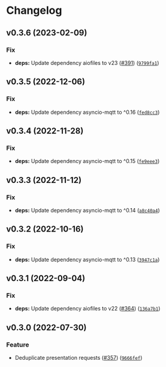 # Changelog

<!--next-version-placeholder-->

## v0.3.6 (2023-02-09)
### Fix
* **deps:** Update dependency aiofiles to v23 ([#391](https://github.com/MartinHjelmare/aiomysensors/issues/391)) ([`9799fa1`](https://github.com/MartinHjelmare/aiomysensors/commit/9799fa11aa9c827305652f5e8f115b98c1946bb5))

## v0.3.5 (2022-12-06)
### Fix
* **deps:** Update dependency asyncio-mqtt to ^0.16 ([`fed8cc3`](https://github.com/MartinHjelmare/aiomysensors/commit/fed8cc3786e2459b7fce545536ccb8f8c3cbf66e))

## v0.3.4 (2022-11-28)
### Fix
* **deps:** Update dependency asyncio-mqtt to ^0.15 ([`fe9eee3`](https://github.com/MartinHjelmare/aiomysensors/commit/fe9eee3cf958b77e28d4f7310b457da78d9b486f))

## v0.3.3 (2022-11-12)
### Fix
* **deps:** Update dependency asyncio-mqtt to ^0.14 ([`a8c40a4`](https://github.com/MartinHjelmare/aiomysensors/commit/a8c40a400052f65a3f9df57c54e5adad068d102a))

## v0.3.2 (2022-10-16)
### Fix
* **deps:** Update dependency asyncio-mqtt to ^0.13 ([`3947c1a`](https://github.com/MartinHjelmare/aiomysensors/commit/3947c1a81cff32975ca4c8b240025f0c23577cf5))

## v0.3.1 (2022-09-04)
### Fix
* **deps:** Update dependency aiofiles to v22 ([#364](https://github.com/MartinHjelmare/aiomysensors/issues/364)) ([`136a7b1`](https://github.com/MartinHjelmare/aiomysensors/commit/136a7b133c871001043dd93ae975b6d3a89ecd84))

## v0.3.0 (2022-07-30)
### Feature
* Deduplicate presentation requests ([#357](https://github.com/MartinHjelmare/aiomysensors/issues/357)) ([`9666fef`](https://github.com/MartinHjelmare/aiomysensors/commit/9666fefc9e3bcf6301461ebbc333a5a4439d9454))
